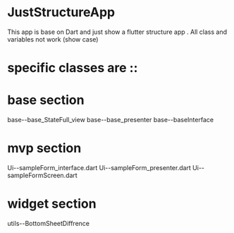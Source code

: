 # JustStructureApp

This app is base on Dart and just show a flutter structure app . All class and variables not work (show case)
# specific classes are ::
 # base section
 base--base_StateFull_view
 base--base_presenter
 base--baseInterface
 # mvp section 
 Ui--sampleForm_interface.dart
 Ui--sampleForm_presenter.dart
 Ui--sampleFormScreen.dart 
 # widget section 
utils--BottomSheetDiffrence
